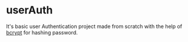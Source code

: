 # userAuth
It's basic user Authentication project made from scratch with the help of [bcrypt](https://www.npmjs.com/package/bcrypt) for hashing password.

